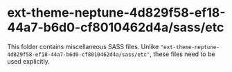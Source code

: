 # ext-theme-neptune-4d829f58-ef18-44a7-b6d0-cf8010462d4a/sass/etc

This folder contains miscellaneous SASS files. Unlike `"ext-theme-neptune-4d829f58-ef18-44a7-b6d0-cf8010462d4a/sass/etc"`, these files
need to be used explicitly.
